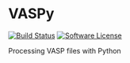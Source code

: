 VASPy
========
[![Build Status](https://travis-ci.org/PytLab/VASPy.svg?branch=master)](https://travis-ci.org/PytLab/VASPy)
[![Software License](https://img.shields.io/badge/license-MIT-blue.svg)](LICENSE)

Processing VASP files with Python